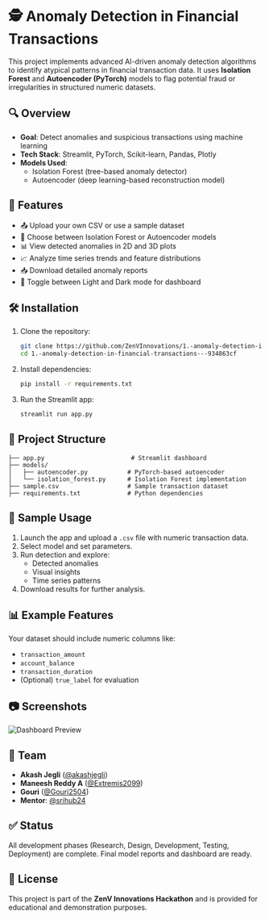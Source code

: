 # 🕵️ Anomaly Detection in Financial Transactions

This project implements advanced AI-driven anomaly detection algorithms to identify atypical patterns in financial transaction data. It uses **Isolation Forest** and **Autoencoder (PyTorch)** models to flag potential fraud or irregularities in structured numeric datasets.

## 🔍 Overview

- **Goal**: Detect anomalies and suspicious transactions using machine learning
- **Tech Stack**: Streamlit, PyTorch, Scikit-learn, Pandas, Plotly
- **Models Used**:
  - Isolation Forest (tree-based anomaly detector)
  - Autoencoder (deep learning-based reconstruction model)

## 🚀 Features

- 📤 Upload your own CSV or use a sample dataset
- 🧠 Choose between Isolation Forest or Autoencoder models
- 📊 View detected anomalies in 2D and 3D plots
- 📈 Analyze time series trends and feature distributions
- 📥 Download detailed anomaly reports
- 🌙 Toggle between Light and Dark mode for dashboard

## 🛠️ Installation

1. Clone the repository:
   ```bash
   git clone https://github.com/ZenVInnovations/1.-anomaly-detection-in-financial-transactions---934863cf.git
   cd 1.-anomaly-detection-in-financial-transactions---934863cf
   ```

2. Install dependencies:
   ```bash
   pip install -r requirements.txt
   ```

3. Run the Streamlit app:
   ```bash
   streamlit run app.py
   ```

## 📂 Project Structure

```
├── app.py                        # Streamlit dashboard
├── models/
│   ├── autoencoder.py           # PyTorch-based autoencoder
│   └── isolation_forest.py      # Isolation Forest implementation
├── sample.csv                   # Sample transaction dataset
├── requirements.txt             # Python dependencies
```

## 🧪 Sample Usage

1. Launch the app and upload a `.csv` file with numeric transaction data.
2. Select model and set parameters.
3. Run detection and explore:
   - Detected anomalies
   - Visual insights
   - Time series patterns
4. Download results for further analysis.

## 📊 Example Features

Your dataset should include numeric columns like:
- `transaction_amount`
- `account_balance`
- `transaction_duration`
- (Optional) `true_label` for evaluation

## 📷 Screenshots

![Dashboard Preview](https://via.placeholder.com/800x400.png?text=Anomaly+Detection+Dashboard)

## 👥 Team

- **Akash Jegli** ([@akashjegli](https://github.com/akashjegli))
- **Maneesh Reddy A** ([@Extremis2099](https://github.com/Extremis2099))
- **Gouri** ([@Gouri2504](https://github.com/Gouri2504))
- **Mentor**: [@srihub24](https://github.com/srihub24)

## ✅ Status

All development phases (Research, Design, Development, Testing, Deployment) are complete. Final model reports and dashboard are ready.

## 📝 License

This project is part of the **ZenV Innovations Hackathon** and is provided for educational and demonstration purposes.
